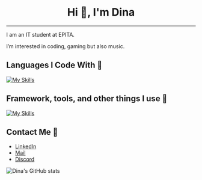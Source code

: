 <picture>
  <source
    srcset="ressources/in_another_universe.jpeg"
    width="100%"
  />
</picture>

<h1 align="center">
  Hi 👋, I'm Dina
</h1>


-----------------------------------------------


I am an IT student at EPITA.

I’m interested in coding, gaming but also music.

## Languages I Code With 🎯

[![My Skills](https://skillicons.dev/icons?i=py,cs,c,html,css,ocaml)](https://skillicons.dev)

## Framework, tools, and other things I use 🔨
[![My Skills](https://skillicons.dev/icons?i=emacs,vim,rider,godot)](https://skillicons.dev)

## Contact Me 📢
- [LinkedIn](#www.linkedin.com/in/dina-didouche)
- [Mail](#dinadidouche1@gmail.com)
- [Discord](#dinaosaure)

![Dina's GitHub stats](https://github-readme-stats.vercel.app/api?username=dinaosaurus&show_icons=true&hide=contribs,prs&cache_seconds=86400&theme=blue_navy)


<!---
dinaosaurus/dinaosaurus is a ✨ special ✨ repository because its `README.md` (this file) appears on your GitHub profile.
You can click the Preview link to take a look at your changes.
--->
